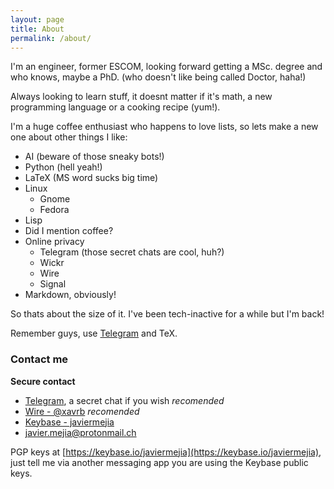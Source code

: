 ```yaml
---
layout: page
title: About
permalink: /about/
---
```


I'm an engineer, former ESCOM, looking forward getting a MSc. degree and who knows, maybe a PhD. (who doesn't like being called Doctor, haha!)

Always looking to learn stuff, it doesnt matter if it's math, a new programming language or a cooking recipe (yum!).  

I'm a huge coffee enthusiast who happens to love lists, so lets make a new one about other things I like:  

* AI (beware of those sneaky bots!)
* Python (hell yeah!)
* LaTeX (MS word sucks big time)
* Linux
  * Gnome
  * Fedora
* Lisp
* Did I mention coffee?
* Online privacy
  * Telegram (those secret chats are cool, huh?)
  * Wickr
  * Wire
  * Signal
* Markdown, obviously!

So thats about the size of it. I've been tech-inactive for a while but I'm back!

Remember guys, use [Telegram](https://telegram.org/dl) and TeX.

### Contact me
**Secure contact**  

* [Telegram](https://t.me/xavrb), a secret chat if you wish  *recomended*  
* [Wire - @xavrb](https://app.wire.com)    *recomended*  
* [Keybase - javiermejia](https://keybase.io/javiermejia)  
* [javier.mejia@protonmail.ch](mailto:javier.mejia@protonmail.ch)  

PGP keys at [https://keybase.io/javiermejia](https://keybase.io/javiermejia), just tell me via another messaging app you are using the Keybase public keys.  






